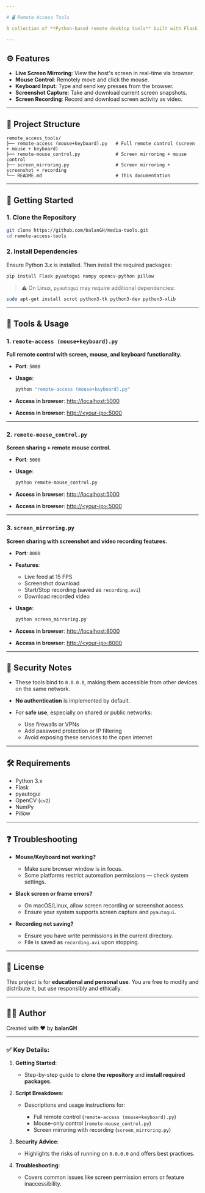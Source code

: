 ```yaml
---

# 🖥️ Remote Access Tools

A collection of **Python-based remote desktop tools** built with Flask, allowing remote screen sharing, mouse and keyboard control, screenshot capture, and screen recording — all through a web browser.

---
```


## ⚙️ Features

* **Live Screen Mirroring**: View the host's screen in real-time via browser.
* **Mouse Control**: Remotely move and click the mouse.
* **Keyboard Input**: Type and send key presses from the browser.
* **Screenshot Capture**: Take and download current screen snapshots.
* **Screen Recording**: Record and download screen activity as video.

---

## 📁 Project Structure

```plaintext
remote_access_tools/
├── remote-access (mouse+keyboard).py   # Full remote control (screen + mouse + keyboard)
├── remote-mouse_control.py             # Screen mirroring + mouse control
├── screen_mirroring.py                 # Screen mirroring + screenshot + recording
└── README.md                           # This documentation
````

---

## 🚀 Getting Started

### 1. Clone the Repository

```bash
git clone https://github.com/balanGH/media-tools.git
cd remote-access-tools
```

### 2. Install Dependencies

Ensure Python 3.x is installed. Then install the required packages:

```bash
pip install Flask pyautogui numpy opencv-python pillow
```

> ⚠️ On Linux, `pyautogui` may require additional dependencies:

```bash
sudo apt-get install scrot python3-tk python3-dev python3-xlib
```

---

## 🧪 Tools & Usage

### 1. `remote-access (mouse+keyboard).py`

**Full remote control with screen, mouse, and keyboard functionality.**

* **Port**: `5000`

* **Usage**:

  ```bash
  python "remote-access (mouse+keyboard).py"
  ```

* **Access in browser**: [http://localhost:5000](http://localhost:5000)

* **Access in browser**: [http://\<your-ip>:5000](http://<your-ip>:5000)

---

### 2. `remote-mouse_control.py`

**Screen sharing + remote mouse control.**

* **Port**: `5000`

* **Usage**:

  ```bash
  python remote-mouse_control.py
  ```

* **Access in browser**: [http://localhost:5000](http://localhost:5000)

* **Access in browser**: [http://\<your-ip>:5000](http://<your-ip>:5000)

---

### 3. `screen_mirroring.py`

**Screen sharing with screenshot and video recording features.**

* **Port**: `8000`

* **Features**:

  * Live feed at 15 FPS
  * Screenshot download
  * Start/Stop recording (saved as `recording.avi`)
  * Download recorded video

* **Usage**:

  ```bash
  python screen_mirroring.py
  ```

* **Access in browser**: [http://localhost:8000](http://localhost:8000)

* **Access in browser**: [http://\<your-ip>:8000](http://<your-ip>:8000)

---

## 🔐 Security Notes

* These tools bind to `0.0.0.0`, making them accessible from other devices on the same network.
* **No authentication** is implemented by default.
* For **safe use**, especially on shared or public networks:

  * Use firewalls or VPNs
  * Add password protection or IP filtering
  * Avoid exposing these services to the open internet

---

## 🛠 Requirements

* Python 3.x
* Flask
* pyautogui
* OpenCV (`cv2`)
* NumPy
* Pillow

---

## ❓ Troubleshooting

* **Mouse/Keyboard not working?**

  * Make sure browser window is in focus.
  * Some platforms restrict automation permissions — check system settings.

* **Black screen or frame errors?**

  * On macOS/Linux, allow screen recording or screenshot access.
  * Ensure your system supports screen capture and `pyautogui`.

* **Recording not saving?**

  * Ensure you have write permissions in the current directory.
  * File is saved as `recording.avi` upon stopping.

---

## 📄 License

This project is for **educational and personal use**. You are free to modify and distribute it, but use responsibly and ethically.

---

## 👨‍💻 Author

Created with ❤️ by **balanGH**

---

### ✅ Key Details:

1. **Getting Started**:

   * Step-by-step guide to **clone the repository** and **install required packages**.

2. **Script Breakdown**:

   * Descriptions and usage instructions for:

     * Full remote control (`remote-access (mouse+keyboard).py`)
     * Mouse-only control (`remote-mouse_control.py`)
     * Screen mirroring with recording (`screen_mirroring.py`)

3. **Security Advice**:

   * Highlights the risks of running on `0.0.0.0` and offers best practices.

4. **Troubleshooting**:

   * Covers common issues like screen permission errors or feature inaccessibility.
    
